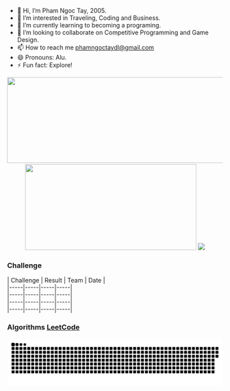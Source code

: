 - 👋 Hi, I’m Pham Ngoc Tay, 2005.
- 👀 I’m interested in Traveling, Coding and Business.
- 🌱 I’m currently learning to becoming a programing.
- 💞️ I’m looking to collaborate on Competitive Programming and Game Design.
- 📫 How to reach me phamngoctaydl@gmail.com
- 😄 Pronouns: Alu.
- ⚡ Fun fact: Explore!

<p align="center">
  <img width="600" height="200" src="https://github-readme-stats.vercel.app/api?username=pntayorange&show_icons=true&theme=vision-friendly-dark">
  <img width="400" height="200" src="https://github-readme-stats.vercel.app/api/top-langs/?username=pntayorange&&size_weight=0.0005&&count_weight=0.3&&layout=compact&&theme=vision-friendly-dark">
<img height="50%" width="auto" src ="https://github-readme-stats.vercel.app/api/top-langs/?username=pntayorange&layout=compact&hide_border=true&theme=darcula&bg_color=00000000&langs_count=6&hide=jupyter%20notebook,tex,css,php&exclude_repo=Pacman-AI">
  
</p>

### Challenge

| Challenge | Result | Team | Date |<br>
|-----|-----|-----|-----| <br>
|-----|-----|-----|-----| <br>
|-----|-----|-----|-----| <br>
|-----|-----|-----|-----| <br>

### Algorithms [LeetCode](https://leetcode.com/u/pntay_orange/)

<p align="center">
 <img width="1000" src="Snake.svg" alt="snake"/>
</p>

